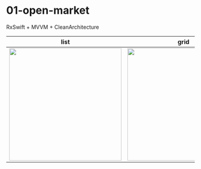 # 01-open-market
RxSwift + MVVM + CleanArchitecture

|list|grid|refresh|
|-|-|-|
|<img src="https://user-images.githubusercontent.com/88357373/222941912-21ef8a4f-c0a2-435d-bf6d-2ee22e69a8c7.png" width="300"/>|<img src="https://user-images.githubusercontent.com/88357373/222941915-d13131b6-6c4b-4e76-a27f-b3a502b57bd1.png" width="300"/>|<img src="https://user-images.githubusercontent.com/88357373/222941970-25675bcc-959e-4b31-8138-755d93cf3f65.png" width="300"/>|
